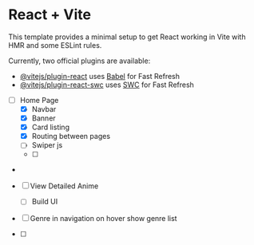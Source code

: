 # React + Vite

This template provides a minimal setup to get React working in Vite with HMR and some ESLint rules.

Currently, two official plugins are available:

- [@vitejs/plugin-react](https://github.com/vitejs/vite-plugin-react/blob/main/packages/plugin-react/README.md) uses [Babel](https://babeljs.io/) for Fast Refresh
- [@vitejs/plugin-react-swc](https://github.com/vitejs/vite-plugin-react-swc) uses [SWC](https://swc.rs/) for Fast Refresh

- [ ] Home Page
  - [x] Navbar
  - [x] Banner
  - [x] Card listing
  - [x] Routing between pages
  - [ ] Swiper js
  - [ ]
-
- [ ] View Detailed Anime

  - [ ] Build UI

- [ ] Genre in navigation on hover show genre list
- [ ]
